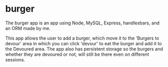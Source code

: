# burger

The burger app is an app using Node, MySQL, Express, handlesbars, and an ORM made by me.

This app allows the user to add a burger, which move it to the 'Burgers to devour' area in which you can click 'devour' to eat the burger and add it to the Devoured area. The app also has persistent storage so the burgers and whether they are devoured or not, will still be there even on different sessions.
